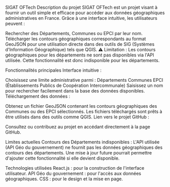 SIGAT OFTech
Description du projet
SIGAT OFTech est un projet visant à fournir un outil simple et efficace pour accéder aux données géographiques administratives en France. Grâce à une interface intuitive, les utilisateurs peuvent :

Rechercher des Départements, Communes ou EPCI par leur nom.
Télécharger les contours géographiques correspondants au format GeoJSON pour une utilisation directe dans des outils de SIG (Systèmes d'Information Géographique) tels que QGIS.
⚠ Limitation : Les contours géographiques pour les départements ne sont pas disponibles via l'API utilisée. Cette fonctionnalité est donc indisponible pour les départements.

Fonctionnalités principales
Interface intuitive :

Choisissez une limite administrative parmi :
Départements
Communes
EPCI (Établissements Publics de Coopération Intercommunale)
Saisissez un nom pour rechercher facilement dans la base des données disponibles.
Téléchargement des données :

Obtenez un fichier GeoJSON contenant les contours géographiques des Communes ou des EPCI sélectionnés.
Les fichiers téléchargés sont prêts à être utilisés dans des outils comme QGIS.
Lien vers le projet GitHub :

Consultez ou contribuez au projet en accédant directement à la page GitHub.

Limites actuelles
Contours des Départements indisponibles :
L'API utilisée (API Géo du gouvernement) ne fournit pas les données géographiques des contours des départements. Une mise à jour future pourrait permettre d'ajouter cette fonctionnalité si elle devient disponible.

Technologies utilisées
React.js : pour la construction de l'interface utilisateur.
API Géo du gouvernement : pour l'accès aux données géographiques.
CSS : pour le design et la mise en page.

